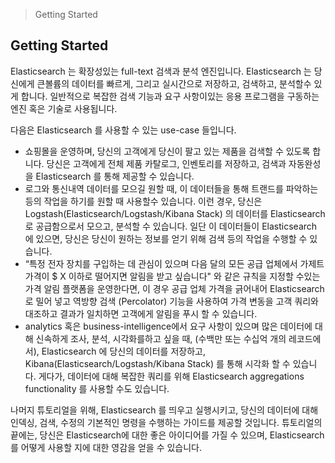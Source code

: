 > Getting Started 

## Getting Started

Elasticsearch 는 확장성있는 full-text 검색과 분석 엔진입니다. Elasticsearch 는 당신에게 큰볼륨의 데이터를 빠르게, 그리고 실시간으로 저장하고, 검색하고, 분석할수 있게 합니다. 일반적으로 복잡한 검색 기능과 요구 사항이있는 응용 프로그램을 구동하는 엔진 혹은 기술로 사용됩니다.

다음은 Elasticsearch 를 사용할 수 있는 use-case 들입니다.

- 쇼핑몰을 운영하며, 당신의 고객에게 당신이 팔고 있는 제품을 검색할 수 있도록 합니다. 당신은 고객에게 전체 제품 카탈로그, 인벤토리를 저장하고, 검색과 자동완성을  Elasticsearch 를 통해 제공할 수 있습니다.
- 로그와 통신내역 데이터를 모으길 원할 때, 이 데이터들을 통해 트랜드를 파악하는 등의 작업을 하기를 원할 때 사용할수 있습니다. 이런 경우, 당신은 Logstash(Elasticsearch/Logstash/Kibana Stack) 의 데이터를 Elasticsearch 로 공급함으로서 모으고, 분석할 수 있습니다. 일단 이 데이터들이 Elasticsearch 에 있으면, 당신은 당신이 원하는 정보를 얻기 위해 검색 등의 작업을 수행할 수 있습니다.
- “특정 전자 장치를 구입하는 데 관심이 있으며 다음 달의 모든 공급 업체에서 가제트 가격이 $ X 이하로 떨어지면 알림을 받고 싶습니다" 와 같은 규칙을 지정할 수있는 가격 알림 플랫폼을 운영한다면, 이 경우 공급 업체 가격을 긁어내어 Elasticsearch로 밀어 넣고 역방향 검색 (Percolator) 기능을 사용하여 가격 변동을 고객 쿼리와 대조하고 결과가 일치하면 고객에게 알림을 푸시 할 수 있습니다.
- analytics 혹은 business-intelligence에서 요구 사항이 있으며 많은 데이터에 대해 신속하게 조사, 분석, 시각화를하고 싶을 때, (수백만 또는 수십억 개의 레코드에서), Elasticsearch 에 당신의 데이터를 저장하고, Kibana(Elasticsearch/Logstash/Kibana Stack)  를 통해 시각화 할 수 있습니다. 게다가, 데이터에 대해 복잡한 쿼리를 위해 Elasticsearch aggregations functionality 를 사용할 수도 있습니다.

나머지 튜토리얼을 위해, Elasticsearch 를 띄우고 실행시키고, 당신의 데이터에 대해 인덱싱, 검색, 수정의 기본적인 명령을 수행하는 가이드를 제공할 것입니다. 튜토리얼의 끝에는, 당신은 Elasticsearch에 대한 좋은 아이디어를 가질 수 있으며, Elasticsearch를 어떻게 사용할 지에 대한 영감을 얻을 수 있습니다.
